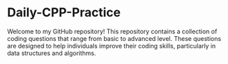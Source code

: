 # Daily-CPP-Practice
Welcome to my GitHub repository! This repository contains a collection of coding questions that range from basic to advanced level. These questions are designed to help individuals improve their coding skills, particularly in data structures and algorithms.
